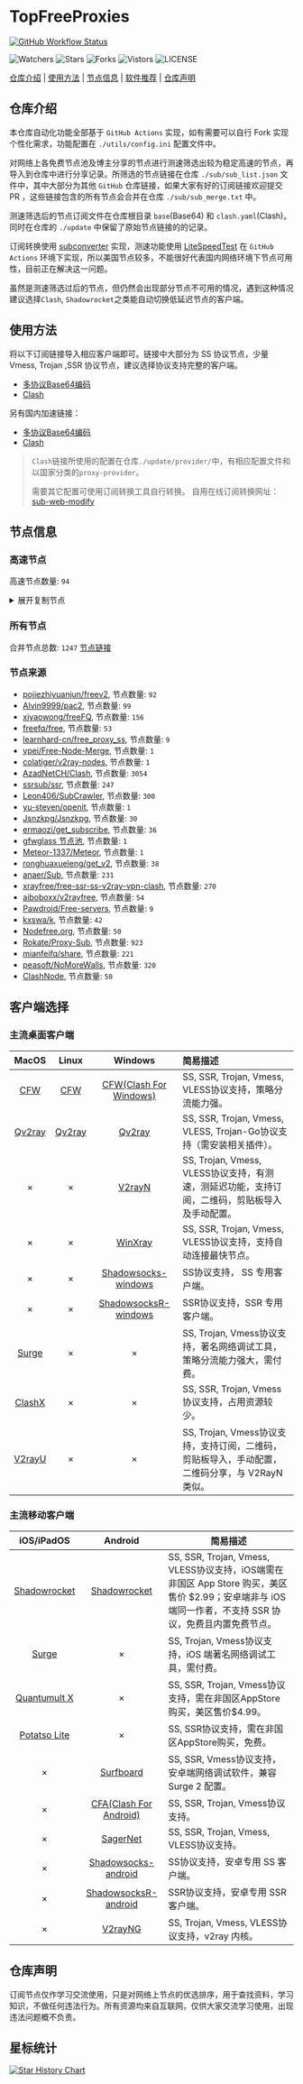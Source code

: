 # TopFreeProxies
[![GitHub Workflow Status](https://github.com/1904240502/node/actions/workflows/get-proxies.yml/badge.svg)](https://github.com/1904240502/node/actions/workflows/get-proxies.yml) 

![Watchers](https://img.shields.io/github/watchers/1904240502/node) ![Stars](https://img.shields.io/github/stars/1904240502/node) ![Forks](https://img.shields.io/github/forks/1904240502/node) ![Vistors](https://visitor-badge.laobi.icu/badge?page_id=1904240502.node) ![LICENSE](https://img.shields.io/badge/license-CC%20BY--SA%204.0-green.svg)

[仓库介绍](https://github.com/1904240502/node#仓库介绍) | [使用方法](https://github.com/1904240502/node#使用方法) | [节点信息](https://github.com/1904240502/node#节点信息) | [软件推荐](https://github.com/1904240502/node#客户端选择) | [仓库声明](https://github.com/1904240502/node#仓库声明)

## 仓库介绍
本仓库自动化功能全部基于 `GitHub Actions` 实现，如有需要可以自行 Fork 实现个性化需求，功能配置在 `./utils/config.ini` 配置文件中。

对网络上各免费节点池及博主分享的节点进行测速筛选出较为稳定高速的节点，再导入到仓库中进行分享记录。所筛选的节点链接在仓库 `./sub/sub_list.json` 文件中，其中大部分为其他 `GitHub` 仓库链接，如果大家有好的订阅链接欢迎提交 PR ，这些链接包含的所有节点会合并在仓库 `./sub/sub_merge.txt` 中。

测速筛选后的节点订阅文件在仓库根目录 `base`(Base64) 和 `clash.yaml`(Clash)。同时在仓库的 `./update` 中保留了原始节点链接的的记录。

订阅转换使用 [subconverter](https://github.com/tindy2013/subconverter) 实现，测速功能使用 [LiteSpeedTest](https://github.com/xxf098/LiteSpeedTest) 在 `GitHub Actions` 环境下实现，所以美国节点较多，不能很好代表国内网络环境下节点可用性，目前正在解决这一问题。

虽然是测速筛选过后的节点，但仍然会出现部分节点不可用的情况，遇到这种情况建议选择`Clash`, `Shadowrocket`之类能自动切换低延迟节点的客户端。

## 使用方法
将以下订阅链接导入相应客户端即可。链接中大部分为 SS 协议节点，少量 Vmess, Trojan ,SSR 协议节点，建议选择协议支持完整的客户端。

- [多协议Base64编码](https://raw.githubusercontent.com/1904240502/node/master/base)
- [Clash](https://raw.githubusercontent.com/1904240502/node/master/clash.yaml)



另有国内加速链接：

- [多协议Base64编码](https://fastly.jsdelivr.net/gh/1904240502/node@master/base)
- [Clash](https://fastly.jsdelivr.net/gh/1904240502/node@master/clash.yaml)

>`Clash`链接所使用的配置在仓库`./update/provider/`中，有相应配置文件和以国家分类的`proxy-provider`。
>
>需要其它配置可使用订阅转换工具自行转换。
>自用在线订阅转换网址：[sub-web-modify](https://sub.v1.mk/)

## 节点信息
### 高速节点
高速节点数量: `94`
<details>
  <summary>展开复制节点</summary>

    trojan://da777aae-defb-41d0-a183-2c27da2b4677@150.230.96.103:443?allowInsecure=1&sni=$150.230.96.103#%F0%9F%87%AF%F0%9F%87%B5%20JP%28AzadNet.t.me%29_2
    trojan://c09eb137-bf68-4658-84e0-102d94b74168@150.230.217.213:443?allowInsecure=1#%F0%9F%87%AF%F0%9F%87%B5%20JP%28AzadNet.t.me%29_1
    vmess://eyJ2IjoiMiIsInBzIjoi8J+HsPCfh7cg6Z+p5Zu9XzAyMjQwMTQiLCJhZGQiOiIxNDYuNTYuOTguMjExIiwicG9ydCI6IjQzMjEiLCJ0eXBlIjoibm9uZSIsImlkIjoiMTQxYTQ1ZjItMDAyZC00ZmI2LWY4NzUtNjAzOTc4Yjk5M2VjIiwiYWlkIjoiMCIsIm5ldCI6IndzIiwicGF0aCI6Ii8iLCJob3N0IjoiMTQ2LjU2Ljk4LjIxMSIsInRscyI6IiJ9
    trojan://0f098bb2-9fad-3cc3-8acf-2a3268c1eb27@43.154.172.79:10102?allowInsecure=1#%F0%9F%87%AD%F0%9F%87%B0%20HK%28AzadNet.t.me%29_20
    vmess://eyJ2IjoiMiIsInBzIjoi8J+HuPCfh6wg5paw5Yqg5Z2hXzAyMjQxNDciLCJhZGQiOiIxMy4yMTIuMTkzLjEyNiIsInBvcnQiOiI0NDMiLCJ0eXBlIjoibm9uZSIsImlkIjoiNWExMTc0ZjMtNmE3NC0zYTAzLWE0NzAtM2NkNDA4MzA1ZTBkIiwiYWlkIjoiMCIsIm5ldCI6IndzIiwicGF0aCI6Ii9xYXRqcGppIiwiaG9zdCI6IiIsInRscyI6IiJ9
    vmess://eyJ2IjoiMiIsInBzIjoi8J+HuPCfh6wgU0coQXphZE5ldC50Lm1lKV8xIiwiYWRkIjoiMTM5Ljk5LjkxLjk1IiwicG9ydCI6IjQ0MyIsInR5cGUiOiJub25lIiwiaWQiOiJjMDE1NjQ1MS00ZWZiLTQ1ZTItODRmYy04ZDMxNWM0NjUwZGIiLCJhaWQiOiIzMiIsIm5ldCI6InRjcCIsInBhdGgiOiIvcWF0anBqaSIsImhvc3QiOiIiLCJ0bHMiOiIifQ==
    vmess://eyJ2IjoiMiIsInBzIjoi8J+HrfCfh7AgSEsoQXphZE5ldC50Lm1lKV8xMiIsImFkZCI6IjguMjE4LjcuODEiLCJwb3J0IjoiMjUzNDYiLCJ0eXBlIjoibm9uZSIsImlkIjoiMmY4MmUzNmQtNjM1YS00MWViLWFjNjAtN2Q1MGZiOGZkNTBjIiwiYWlkIjoiMzIiLCJuZXQiOiJ0Y3AiLCJwYXRoIjoiL3FhdGpwamkiLCJob3N0IjoiIiwidGxzIjoiIn0=
    vmess://eyJ2IjoiMiIsInBzIjoi8J+HrfCfh7AgZ2l0aHViLmNvbS9mcmVlZnEgLSDpppnmuK/nlLXorq/nm4jnp5HmnInpmZDlhazlj7ggMjIiLCJhZGQiOiIxMTIuMTIwLjEyNy43NCIsInBvcnQiOiI4MCIsInR5cGUiOiJub25lIiwiaWQiOiJiMWU1ZmI5OC0xYzI0LTQ4ZDUtYjBmZi03ZjNlYTA2MGQ4ODUiLCJhaWQiOiIwIiwibmV0Ijoid3MiLCJwYXRoIjoiLyIsImhvc3QiOiIiLCJ0bHMiOiIifQ==
    vmess://eyJ2IjoiMiIsInBzIjoi8J+Hr/Cfh7UgZ2l0aHViLmNvbS9mcmVlZnEgLSDml6XmnKwgIDQ4IiwiYWRkIjoiMTQ2LjU2LjEzMC4yNDEiLCJwb3J0IjoiODAiLCJ0eXBlIjoibm9uZSIsImlkIjoiZjYzZGZmNzctYzg2NS00ZjRkLWJmYTAtYmVmMDU5N2Y2ZGE0IiwiYWlkIjoiMCIsIm5ldCI6IndzIiwicGF0aCI6Ii8iLCJob3N0IjoiIiwidGxzIjoidGxzIn0=
    vmess://eyJ2IjoiMiIsInBzIjoi8J+Hr/Cfh7UgZ2l0aHViLmNvbS9mcmVlZnEgLSDml6XmnKzkuJzkuqzpg73lk4Hlt53ljLpMaW5vZGXmlbDmja7kuK3lv4MgNTEiLCJhZGQiOiJ2MzMuZ2Fvd29zaXF1YW5qaWEudG9wIiwicG9ydCI6IjgwIiwidHlwZSI6Im5vbmUiLCJpZCI6IjZmOTZhMmU5LWRhZjMtNDFkNC1hMTU5LTJiZmUwZDg2ZGZhYyIsImFpZCI6IjAiLCJuZXQiOiJ3cyIsInBhdGgiOiIvIiwiaG9zdCI6InRtcy5kaW5ndGFsay5jb20iLCJ0bHMiOiIifQ==
    trojan://cf4295378e209e70d12c5bdd017144dfd1c772d3@119.8.122.159:8443?allowInsecure=1#%F0%9F%87%AD%F0%9F%87%B0%20HK%28AzadNet.t.me%29_1
    vmess://eyJ2IjoiMiIsInBzIjoi8J+HrfCfh7AgSEsoQXphZE5ldC50Lm1lKV8yIiwiYWRkIjoiMjAuMTg3LjEyMi4xMzIiLCJwb3J0IjoiNDQzIiwidHlwZSI6Im5vbmUiLCJpZCI6ImI3NDRmNWNjLWVhYjItZDJjZC1mNDc3LTc2NjQ2ZDE3OTg3ZiIsImFpZCI6IjMyIiwibmV0Ijoid3MiLCJwYXRoIjoiL3BldGFsdndzIiwiaG9zdCI6IiIsInRscyI6InRscyJ9
    trojan://shenmegui@37.123.196.250:28895?allowInsecure=1#%F0%9F%87%AD%F0%9F%87%B0%20HK%28AzadNet.t.me%29_4
    vmess://eyJ2IjoiMiIsInBzIjoi8J+HrfCfh7AgSEsoQXphZE5ldC50Lm1lKV81IiwiYWRkIjoiMTguMTYyLjIyOC4xOSIsInBvcnQiOiI0NDMiLCJ0eXBlIjoibm9uZSIsImlkIjoiMmQ1MDY4MDUtNjI2YS00NjY5LThjOGItMjNmMzgzZTM3MWNhIiwiYWlkIjoiMzIiLCJuZXQiOiJ3cyIsInBhdGgiOiIvemgtY24iLCJob3N0IjoiIiwidGxzIjoidGxzIn0=
    vmess://eyJ2IjoiMiIsInBzIjoi8J+HrfCfh7AgSEsoQXphZE5ldC50Lm1lKV82IiwiYWRkIjoiOC4yMTAuMjM5LjE0OCIsInBvcnQiOiI2MzQxMSIsInR5cGUiOiJub25lIiwiaWQiOiJlZjI5ZmI5NS0yZDQ4LTQ3OTktOTlkMy04ZWMzYjUyZThhZjMiLCJhaWQiOiIzMiIsIm5ldCI6InRjcCIsInBhdGgiOiIvemgtY24iLCJob3N0IjoiIiwidGxzIjoiIn0=
    vmess://eyJ2IjoiMiIsInBzIjoi8J+HrfCfh7AgSEsoQXphZE5ldC50Lm1lKV83IiwiYWRkIjoiOC4yMTguOTQuMjM5IiwicG9ydCI6IjYxNzI1IiwidHlwZSI6Im5vbmUiLCJpZCI6ImI3ZWVmMzQ5LTczMGYtNGI1Ni1iMGU2LThlNThlM2U5NjhjMyIsImFpZCI6IjMyIiwibmV0IjoidGNwIiwicGF0aCI6Ii96aC1jbiIsImhvc3QiOiIiLCJ0bHMiOiIifQ==
    vmess://eyJ2IjoiMiIsInBzIjoi8J+HrfCfh7AgSEsoQXphZE5ldC50Lm1lKV84IiwiYWRkIjoiOC4yMTguOTAuNzAiLCJwb3J0IjoiMzg5MTciLCJ0eXBlIjoibm9uZSIsImlkIjoiYjQ1ODBjZWYtOWE1Yi00ODY2LTgwYjYtOGFjZTVjNTY3NDk4IiwiYWlkIjoiMzIiLCJuZXQiOiJ0Y3AiLCJwYXRoIjoiL3poLWNuIiwiaG9zdCI6IiIsInRscyI6IiJ9
    vmess://eyJ2IjoiMiIsInBzIjoi8J+HrfCfh7AgSEsoQXphZE5ldC50Lm1lKV85IiwiYWRkIjoiOC4yMTAuMTE3LjE2NiIsInBvcnQiOiI0NTU1MSIsInR5cGUiOiJub25lIiwiaWQiOiIzY2RjOWJmZi01ZmU3LTRlNDktOWNkNy0zNDBiMGU0NDUyMzciLCJhaWQiOiIzMiIsIm5ldCI6InRjcCIsInBhdGgiOiIvemgtY24iLCJob3N0IjoiIiwidGxzIjoiIn0=
    vmess://eyJ2IjoiMiIsInBzIjoi8J+HrfCfh7AgSEsoQXphZE5ldC50Lm1lKV8xMCIsImFkZCI6IjguMjE4Ljg0LjI0OCIsInBvcnQiOiIzNTYxMCIsInR5cGUiOiJub25lIiwiaWQiOiI0MjE3YjY1Ny1hOWIwLTRhMTMtYTEzMi01MzIzMThjNWQ2ZjgiLCJhaWQiOiIzMiIsIm5ldCI6InRjcCIsInBhdGgiOiIvemgtY24iLCJob3N0IjoiIiwidGxzIjoiIn0=
    vmess://eyJ2IjoiMiIsInBzIjoi8J+HrfCfh7AgSEsoQXphZE5ldC50Lm1lKV8xMSIsImFkZCI6IjguMjEwLjEzMS4yIiwicG9ydCI6IjMxMzU3IiwidHlwZSI6Im5vbmUiLCJpZCI6IjYxOGMwOTE0LWUzMWUtNGI4Mi04Mjg5LTJlN2E0N2U0OGRmZCIsImFpZCI6IjMyIiwibmV0IjoidGNwIiwicGF0aCI6Ii96aC1jbiIsImhvc3QiOiIiLCJ0bHMiOiIifQ==
    vmess://eyJ2IjoiMiIsInBzIjoi8J+HuPCfh6wgZ2l0aHViLmNvbS9mcmVlZnEgLSDmlrDliqDlnaFPVkggMTYiLCJhZGQiOiI1MS43OS4xNzMuMjIyIiwicG9ydCI6IjgwIiwidHlwZSI6Im5vbmUiLCJpZCI6ImE3MmJkN2E3LTczMmQtNDZjMS04Mjc0LWJmMTZiY2EzMGU3OCIsImFpZCI6IjAiLCJuZXQiOiJ3cyIsInBhdGgiOiIvIiwiaG9zdCI6IiIsInRscyI6IiJ9
    vmess://eyJ2IjoiMiIsInBzIjoi8J+HrfCfh7AgSEsoQXphZE5ldC50Lm1lKV8xMyIsImFkZCI6IjguMjE4LjU4LjE5OSIsInBvcnQiOiI0NDIwMCIsInR5cGUiOiJub25lIiwiaWQiOiI4MTU3MDVhMy0wNTZlLTRkYmQtODZjMC0yNWQyMTIxNDQzNjUiLCJhaWQiOiIzMiIsIm5ldCI6InRjcCIsInBhdGgiOiIvIiwiaG9zdCI6IiIsInRscyI6IiJ9
    vmess://eyJ2IjoiMiIsInBzIjoi8J+HrfCfh7AgSEsoQXphZE5ldC50Lm1lKV8xNCIsImFkZCI6IjQ3LjI0My4xODMuMTI0IiwicG9ydCI6IjQyMDkzIiwidHlwZSI6Im5vbmUiLCJpZCI6IjZiZDZkNTQwLWFiNGEtNGVjZi05OGQ2LTFiZDc4MWE0NTBjNyIsImFpZCI6IjMyIiwibmV0IjoidGNwIiwicGF0aCI6Ii8iLCJob3N0IjoiIiwidGxzIjoiIn0=
    trojan://0f098bb2-9fad-3cc3-8acf-2a3268c1eb27@43.154.55.153:10102?allowInsecure=1&sni=azhk095.xiaohouzi.club#%F0%9F%87%AD%F0%9F%87%B0%20HK%28AzadNet.t.me%29_15
    vmess://eyJ2IjoiMiIsInBzIjoi8J+HrfCfh7AgSEsoQXphZE5ldC50Lm1lKV8xNiIsImFkZCI6IjguMjE4Ljc5LjE5NSIsInBvcnQiOiIzNjU5NSIsInR5cGUiOiJub25lIiwiaWQiOiJlODc4MWJhMS03YzE2LTQ2YTMtYTI0YS1lYmI1MmU4M2YwMDYiLCJhaWQiOiIzMiIsIm5ldCI6InRjcCIsInBhdGgiOiIvIiwiaG9zdCI6ImF6aGswOTUueGlhb2hvdXppLmNsdWIiLCJ0bHMiOiIifQ==
    vmess://eyJ2IjoiMiIsInBzIjoi8J+HrfCfh7AgSEsoQXphZE5ldC50Lm1lKV8xNyIsImFkZCI6IjguMjE4Ljc5LjQzIiwicG9ydCI6IjQwMTA2IiwidHlwZSI6Im5vbmUiLCJpZCI6IjNjNWU5ZDIxLTIyNmUtNGQ1YS1iMzkyLWQ1NjMxZTFkYzIxNSIsImFpZCI6IjMyIiwibmV0IjoidGNwIiwicGF0aCI6Ii8iLCJob3N0IjoiYXpoazA5NS54aWFvaG91emkuY2x1YiIsInRscyI6IiJ9
    vmess://eyJ2IjoiMiIsInBzIjoi8J+HrfCfh7AgSEsoQXphZE5ldC50Lm1lKV8xOCIsImFkZCI6IjQ3LjI0My4xODUuMTI4IiwicG9ydCI6IjQ3MzY1IiwidHlwZSI6Im5vbmUiLCJpZCI6ImZiNjk1MTcxLTZiMjQtNDI1NS05ODkzLTg5MjFmNTNhMDU0OCIsImFpZCI6IjMyIiwibmV0IjoidGNwIiwicGF0aCI6Ii8iLCJob3N0IjoiYXpoazA5NS54aWFvaG91emkuY2x1YiIsInRscyI6IiJ9
    vmess://eyJ2IjoiMiIsInBzIjoi8J+HrfCfh7AgSEsoQXphZE5ldC50Lm1lKV8xOSIsImFkZCI6IjQ3LjI0My4yMzAuMjIyIiwicG9ydCI6IjM1NjY4IiwidHlwZSI6Im5vbmUiLCJpZCI6ImFiNGRmM2VmLWU3N2YtNGYyYS1iZmI4LTYzNjA0NDEyZjczYiIsImFpZCI6IjMyIiwibmV0IjoidGNwIiwicGF0aCI6Ii8iLCJob3N0IjoiYXpoazA5NS54aWFvaG91emkuY2x1YiIsInRscyI6IiJ9
    vmess://eyJ2IjoiMiIsInBzIjoi8J+HrfCfh7AgZ2l0aHViLmNvbS9mcmVlZnEgLSDpppnmuK9BbWF6b27mlbDmja7kuK3lv4MgMTAiLCJhZGQiOiJoazgwLnNhbmZlbjAwMS5waWNzIiwicG9ydCI6IjgwIiwidHlwZSI6Im5vbmUiLCJpZCI6IjVjZDk0MGVmLTVmNjItNGFmZS05NDY0LWVjODllOGMwNzBiMiIsImFpZCI6IjAiLCJuZXQiOiJ3cyIsInBhdGgiOiIvemgtY24vIiwiaG9zdCI6Ind3dy5iYWlkdS5jb20iLCJ0bHMiOiIifQ==
    trojan://a5b4a32d-831b-449c-ac27-6a3bcafe4f26@16.163.97.142:443?allowInsecure=1&sni=tls.microsoftjs.top#%F0%9F%87%AD%F0%9F%87%B0%20HK%28AzadNet.t.me%29_21
    trojan://a5b4a32d-831b-449c-ac27-6a3bcafe4f26@16.163.30.152:443?allowInsecure=1&sni=tls.microsoftjs.top#%F0%9F%87%AD%F0%9F%87%B0%20HK%28AzadNet.t.me%29_22
    trojan://5dc438d2-efb7-41dc-9042-aaed31495e2f@103.164.81.58:5201?allowInsecure=1&sni=hk3.biubiufast.quest#%F0%9F%87%AD%F0%9F%87%B0%20HK%28AzadNet.t.me%29_23
    trojan://RRy34GGwsPt47SuC@154.3.32.164:443?allowInsecure=1&sni=$sky998dmit3.xyz#%F0%9F%87%AD%F0%9F%87%B0%20HK%28AzadNet.t.me%29_24
    trojan://shenmegui@37.123.196.225:28897?allowInsecure=1&sni=hk.swiftfalcon.app#%F0%9F%87%AD%F0%9F%87%B0%20HK%28AzadNet.t.me%29_25
    vmess://eyJ2IjoiMiIsInBzIjoi8J+HrfCfh7AgSEsoQXphZE5ldC50Lm1lKV8yNiIsImFkZCI6IjguMjE4Ljk1LjE2MyIsInBvcnQiOiIyNjIyNyIsInR5cGUiOiJub25lIiwiaWQiOiJkNmQ5NTRiZC1kY2EzLTRlNTMtOTU3NC1kMmU4MWM0ZDE0YmUiLCJhaWQiOiIzMiIsIm5ldCI6InRjcCIsInBhdGgiOiIvIiwiaG9zdCI6ImhrLnN3aWZ0ZmFsY29uLmFwcCIsInRscyI6IiJ9
    vmess://eyJ2IjoiMiIsInBzIjoi8J+HrfCfh7AgSEsoQXphZE5ldC50Lm1lKV8yNyIsImFkZCI6IjguMjE4Ljk0LjI1IiwicG9ydCI6IjQ4Mjg4IiwidHlwZSI6Im5vbmUiLCJpZCI6IjFjM2VhMmJkLTQwNTYtNGRhZS1iMGY4LWUxNzM3MjE3YzZlNCIsImFpZCI6IjMyIiwibmV0IjoidGNwIiwicGF0aCI6Ii8iLCJob3N0IjoiaGsuc3dpZnRmYWxjb24uYXBwIiwidGxzIjoiIn0=
    vmess://eyJ2IjoiMiIsInBzIjoi8J+HrfCfh7AgSEsoQXphZE5ldC50Lm1lKV8yOCIsImFkZCI6IjguMjE4Ljk1LjIwMyIsInBvcnQiOiI2MTAxOCIsInR5cGUiOiJub25lIiwiaWQiOiJhZGU5ZTE5My1mNzEwLTQ4NTEtYjI4Ny1jYmE4OTU1MDczNDUiLCJhaWQiOiIzMiIsIm5ldCI6InRjcCIsInBhdGgiOiIvIiwiaG9zdCI6ImhrLnN3aWZ0ZmFsY29uLmFwcCIsInRscyI6IiJ9
    vmess://eyJ2IjoiMiIsInBzIjoi8J+HrfCfh7AgSEsoQXphZE5ldC50Lm1lKV8yOSIsImFkZCI6IjQ3LjI0My4xODcuMTcxIiwicG9ydCI6IjYwODA4IiwidHlwZSI6Im5vbmUiLCJpZCI6Ijk5YzNjMWMzLWMyN2MtNDlhMC05YzJjLTdjNzdjM2Q5MmJmNiIsImFpZCI6IjMyIiwibmV0IjoidGNwIiwicGF0aCI6Ii8iLCJob3N0IjoiaGsuc3dpZnRmYWxjb24uYXBwIiwidGxzIjoiIn0=
    vmess://eyJ2IjoiMiIsInBzIjoi8J+HrfCfh7AgSEsoQXphZE5ldC50Lm1lKV8zMyIsImFkZCI6ImhrMy5zYW5mZW4wMDEucGljcyIsInBvcnQiOiI0NDMiLCJ0eXBlIjoibm9uZSIsImlkIjoiMmQ1MDY4MDUtNjI2YS00NjY5LThjOGItMjNmMzgzZTM3MWNhIiwiYWlkIjoiMzIiLCJuZXQiOiJ3cyIsInBhdGgiOiIvemgtY24iLCJob3N0IjoiaGszLnNhbmZlbjAwMS5waWNzIiwidGxzIjoidGxzIn0=
    ss://Y2hhY2hhMjAtaWV0Zi1wb2x5MTMwNTpHIXlCd1BXSDNWYW8@148.66.56.99:812#%F0%9F%87%AD%F0%9F%87%B0%20HK%28AzadNet.t.me%29_34
    vmess://eyJ2IjoiMiIsInBzIjoi8J+HrfCfh7AgSEsoQXphZE5ldC50Lm1lKV80NSIsImFkZCI6IjQ3LjI0Mi4xLjE2MCIsInBvcnQiOiIzNjI5OCIsInR5cGUiOiJub25lIiwiaWQiOiI2Y2VhNzE3Ni0xNDhkLTRmNTEtOWJmNC0zMTMxOTljODM5YmEiLCJhaWQiOiIzMiIsIm5ldCI6InRjcCIsInBhdGgiOiIvemgtY24iLCJob3N0IjoiaGszLnNhbmZlbjAwMS5waWNzIiwidGxzIjoiIn0=
    vmess://eyJ2IjoiMiIsInBzIjoi8J+HrfCfh7AgSEsoQXphZE5ldC50Lm1lKV80NiIsImFkZCI6IjguMjEwLjE2Ni4xMTQiLCJwb3J0IjoiNDgyMzYiLCJ0eXBlIjoibm9uZSIsImlkIjoiOWEzYWI5MTYtMDY2Mi00NWFlLTg4NDQtOGVmYTI5MzY1Zjg0IiwiYWlkIjoiMzIiLCJuZXQiOiJ0Y3AiLCJwYXRoIjoiL3poLWNuIiwiaG9zdCI6ImhrMy5zYW5mZW4wMDEucGljcyIsInRscyI6IiJ9
    trojan://265f092f-418b-30c9-a479-4800fd44dd19mielink@103.135.103.132:443?allowInsecure=1&sni=$paydiu.com#%F0%9F%87%AD%F0%9F%87%B0%20HK%28AzadNet.t.me%29_47
    vmess://eyJ2IjoiMiIsInBzIjoi8J+HrfCfh7AgSEsoQXphZE5ldC50Lm1lKV80OCIsImFkZCI6IjExMi4xMjAuNDEuMTQ3IiwicG9ydCI6IjgwIiwidHlwZSI6Im5vbmUiLCJpZCI6ImY5MmNiYzQzLTdmMDAtNGVlMC1iZmFiLTFlYTRmMzljMmRlOSIsImFpZCI6IjMyIiwibmV0Ijoid3MiLCJwYXRoIjoiL3lmamMvanAxIiwiaG9zdCI6IiIsInRscyI6IiJ9
    vmess://eyJ2IjoiMiIsInBzIjoi8J+HrfCfh7AgSEsoQXphZE5ldC50Lm1lKV80OSIsImFkZCI6IjguMjEwLjIzNi40NSIsInBvcnQiOiI2MTIyOCIsInR5cGUiOiJub25lIiwiaWQiOiI3ZTBlZTVjNy00NmZmLTQyZjgtYWI3Yy0wNmQ4MjI3ZGE0NTQiLCJhaWQiOiIzMiIsIm5ldCI6InRjcCIsInBhdGgiOiIveWZqYy9qcDEiLCJob3N0IjoiIiwidGxzIjoiIn0=
    vmess://eyJ2IjoiMiIsInBzIjoi8J+HuvCfh7ggaHR0cHMvL2dpdGh1Yi5jb20vQWx2aW45OTk5L25ldy1wYWMvd2lraSBjbGFzaCBpcDEg5rSb5p2J55+2MS0xMENETiIsImFkZCI6IjE0MS4xMDEuMTE1LjMwIiwicG9ydCI6IjQ0MyIsInR5cGUiOiJub25lIiwiaWQiOiI0MGQ0OTZhNi1jZWViLTQwOTYtYmFlYi00Y2M1MmIyMDU2MjEiLCJhaWQiOiIwIiwibmV0Ijoid3MiLCJwYXRoIjoiL0VDVENKMERGIiwiaG9zdCI6ImxnMS50cnVtcDIwMjMudXMiLCJ0bHMiOiJ0bHMifQ==
    vmess://eyJ2IjoiMiIsInBzIjoi8J+HuvCfh7gg576O5Zu944CQ5LuY6LS55o6o6I2Q77yaaHR0cHMvL3YxLm1rL3ZpcOOAkTcxIiwiYWRkIjoiMTQxLjEwMS4xMTUuMTU1IiwicG9ydCI6IjQ0MyIsInR5cGUiOiJub25lIiwiaWQiOiI1ZjY0ZmE2NS03YjE0LTQ5YzUtOTU0ZC1hYTE1YzZiZmNhY2QiLCJhaWQiOiIwIiwibmV0Ijoid3MiLCJwYXRoIjoiL2Rvbmd0YWl3YW5nLmNvbSIsImhvc3QiOiJjbGFzaDYuc3NyLWZyZWUueHl6IiwidGxzIjoidGxzIn0=
    vmess://eyJ2IjoiMiIsInBzIjoi8J+HuvCfh7ggaHR0cHMvL2dpdGh1Yi5jb20vQWx2aW45OTk5L25ldy1wYWMvd2lraSBjbGFzaCBpcDMg5rSb5p2J55+2MiIsImFkZCI6IjIwMy4zMC4xOTEuMTAiLCJwb3J0IjoiNDQzIiwidHlwZSI6Im5vbmUiLCJpZCI6ImM1YTJkN2I4LWJmODQtNGY5Ny04NTc3LWI5Yjg3ZjJiYWFmNyIsImFpZCI6IjAiLCJuZXQiOiJ3cyIsInBhdGgiOiIvQVVJS044QVUiLCJob3N0Ijoib3BsZzEuY2ZjZG4yLnh5eiIsInRscyI6InRscyJ9
    vmess://eyJ2IjoiMiIsInBzIjoi8J+HuvCfh7gg576O5Zu944CQ5LuY6LS55o6o6I2Q77yaaHR0cHMvL3YxLm1rL3ZpcOOAkTkzIiwiYWRkIjoiMTYyLjE1OS4xMzcuMjEiLCJwb3J0IjoiNDQzIiwidHlwZSI6Im5vbmUiLCJpZCI6ImM1YTJkN2I4LWJmODQtNGY5Ny04NTc3LWI5Yjg3ZjJiYWFmNyIsImFpZCI6IjAiLCJuZXQiOiJ3cyIsInBhdGgiOiIvQVVJS044QVUiLCJob3N0Ijoib3BsZzEuY2ZjZG4yLnh5eiIsInRscyI6InRscyJ9
    vmess://eyJ2IjoiMiIsInBzIjoi8J+HuvCfh7ggaHR0cHMvL2dpdGh1Yi5jb20vQWx2aW45OTk5L25ldy1wYWMvd2lraSBjbGFzaCBpcDMg5rSb5p2J55+2MTYiLCJhZGQiOiIxNDEuMTAxLjExNC4xMTAiLCJwb3J0IjoiNDQzIiwidHlwZSI6Im5vbmUiLCJpZCI6ImM1YTJkN2I4LWJmODQtNGY5Ny04NTc3LWI5Yjg3ZjJiYWFmNyIsImFpZCI6IjAiLCJuZXQiOiJ3cyIsInBhdGgiOiIvQVVJS044QVUiLCJob3N0Ijoib3BsZzEuY2ZjZG4yLnh5eiIsInRscyI6InRscyJ9
    vmess://eyJ2IjoiMiIsInBzIjoi8J+HuvCfh7gg576O5Zu9IDAxNiIsImFkZCI6IjE3Mi42NC4xNTQuMTU1IiwicG9ydCI6IjQ0MyIsInR5cGUiOiJub25lIiwiaWQiOiI1ZjY0ZmE2NS03YjE0LTQ5YzUtOTU0ZC1hYTE1YzZiZmNhY2QiLCJhaWQiOiIwIiwibmV0Ijoid3MiLCJwYXRoIjoiL2Rvbmd0YWl3YW5nLmNvbSIsImhvc3QiOiJjbGFzaDYuc3NyLWZyZWUueHl6IiwidGxzIjoidGxzIn0=
    vmess://eyJ2IjoiMiIsInBzIjoi8J+HuvCfh7ggaHR0cHMvL2dpdGh1Yi5jb20vQWx2aW45OTk5L25ldy1wYWMvd2lraSBjbGFzaCBpcDMg5rSb5p2J55+2MTkiLCJhZGQiOiIyMDMuMzAuMTkxLjkiLCJwb3J0IjoiNDQzIiwidHlwZSI6Im5vbmUiLCJpZCI6ImM1YTJkN2I4LWJmODQtNGY5Ny04NTc3LWI5Yjg3ZjJiYWFmNyIsImFpZCI6IjAiLCJuZXQiOiJ3cyIsInBhdGgiOiIvQVVJS044QVUiLCJob3N0Ijoib3BsZzEuY2ZjZG4yLnh5eiIsInRscyI6InRscyJ9
    vmess://eyJ2IjoiMiIsInBzIjoi8J+HuvCfh7gg576O5Zu9XzAyMjQxMDQ3IiwiYWRkIjoiMTcyLjY3LjE3OC4yMDMiLCJwb3J0IjoiODAiLCJ0eXBlIjoibm9uZSIsImlkIjoiNzM1ZmY0MzAtOWQxYS00ZjU3LWZiNjYtZTQzYTI2YTc2ZjcwIiwiYWlkIjoiMCIsIm5ldCI6IndzIiwicGF0aCI6Ii9jY3BwIiwiaG9zdCI6ImNjcHAuOTFwYW4ub25lIiwidGxzIjoiIn0=
    vmess://eyJ2IjoiMiIsInBzIjoi8J+HuvCfh7ggaHR0cHMvL2dpdGh1Yi5jb20vQWx2aW45OTk5L25ldy1wYWMvd2lraSBjbGFzaCBpcDMg5rSb5p2J55+2MjAiLCJhZGQiOiIyMDMuMzAuMTkxLjgiLCJwb3J0IjoiNDQzIiwidHlwZSI6Im5vbmUiLCJpZCI6ImM1YTJkN2I4LWJmODQtNGY5Ny04NTc3LWI5Yjg3ZjJiYWFmNyIsImFpZCI6IjAiLCJuZXQiOiJ3cyIsInBhdGgiOiIvQVVJS044QVUiLCJob3N0Ijoib3BsZzEuY2ZjZG4yLnh5eiIsInRscyI6InRscyJ9
    vmess://eyJ2IjoiMiIsInBzIjoi8J+HuvCfh7ggaHR0cHMvL2dpdGh1Yi5jb20vQWx2aW45OTk5L25ldy1wYWMvd2lraSBjbGFzaCBpcDMg5rSb5p2J55+2MyIsImFkZCI6IjIwMy4zMC4xOTEuNyIsInBvcnQiOiI0NDMiLCJ0eXBlIjoibm9uZSIsImlkIjoiYzVhMmQ3YjgtYmY4NC00Zjk3LTg1NzctYjliODdmMmJhYWY3IiwiYWlkIjoiMCIsIm5ldCI6IndzIiwicGF0aCI6Ii9BVUlLTjhBVSIsImhvc3QiOiJvcGxnMS5jZmNkbjIueHl6IiwidGxzIjoidGxzIn0=
    vmess://eyJ2IjoiMiIsInBzIjoi8J+HuvCfh7ggaHR0cHMvL2dpdGh1Yi5jb20vQWx2aW45OTk5L25ldy1wYWMvd2lraSBjbGFzaCBpcDEg5rSb5p2J55+2NC0xNSIsImFkZCI6IjIzLjIyNy4zOC4zOCIsInBvcnQiOiI0NDMiLCJ0eXBlIjoibm9uZSIsImlkIjoiYzVhMmQ3YjgtYmY4NC00Zjk3LTg1NzctYjliODdmMmJhYWY3IiwiYWlkIjoiMCIsIm5ldCI6IndzIiwicGF0aCI6Ii9BVUlLTjhBVSIsImhvc3QiOiJvcGxnMS5jZmNkbjIueHl6IiwidGxzIjoidGxzIn0=
    vmess://eyJ2IjoiMiIsInBzIjoi8J+HuvCfh7gg576O5Zu944CQ5LuY6LS55o6o6I2Q77yaaHR0cHMvL3YxLm1rL3ZpcOOAkTE1NyIsImFkZCI6IjE3Mi42Ny4xNjkuMTMxIiwicG9ydCI6IjQ0MyIsInR5cGUiOiJub25lIiwiaWQiOiJjNWEyZDdiOC1iZjg0LTRmOTctODU3Ny1iOWI4N2YyYmFhZjciLCJhaWQiOiIwIiwibmV0Ijoid3MiLCJwYXRoIjoiL0FVSUtOOEFVIiwiaG9zdCI6Im9wbGcxLmNmY2RuMi54eXoiLCJ0bHMiOiJ0bHMifQ==
    vmess://eyJ2IjoiMiIsInBzIjoi8J+HuvCfh7gg576O5Zu944CQ5LuY6LS55o6o6I2Q77yaaHR0cHMvL3YxLm1rL3ZpcOOAkTE5MCIsImFkZCI6IjE3Mi42Ny4xMzUuNTUiLCJwb3J0IjoiNDQzIiwidHlwZSI6Im5vbmUiLCJpZCI6ImM1YTJkN2I4LWJmODQtNGY5Ny04NTc3LWI5Yjg3ZjJiYWFmNyIsImFpZCI6IjAiLCJuZXQiOiJ3cyIsInBhdGgiOiIvQVVJS044QVUiLCJob3N0Ijoib3BsZzEuY2ZjZG4yLnh5eiIsInRscyI6InRscyJ9
    vmess://eyJ2IjoiMiIsInBzIjoi8J+HuvCfh7gg576O5Zu944CQ5LuY6LS55o6o6I2Q77yaaHR0cHMvL3YxLm1rL3ZpcOOAkTg3IiwiYWRkIjoiMTcyLjY3LjE0NS4xNjYiLCJwb3J0IjoiNDQzIiwidHlwZSI6Im5vbmUiLCJpZCI6ImM1YTJkN2I4LWJmODQtNGY5Ny04NTc3LWI5Yjg3ZjJiYWFmNyIsImFpZCI6IjAiLCJuZXQiOiJ3cyIsInBhdGgiOiIvQVVJS044QVUiLCJob3N0Ijoib3BsZzEuY2ZjZG4yLnh5eiIsInRscyI6InRscyJ9
    vmess://eyJ2IjoiMiIsInBzIjoi8J+HuvCfh7ggaHR0cHMvL2dpdGh1Yi5jb20vQWx2aW45OTk5L25ldy1wYWMvd2lraSBjbGFzaCBpcDEg5rSb5p2J55+2NC0xNiIsImFkZCI6IjIwMy4zMC4xOTEuMTkxIiwicG9ydCI6IjQ0MyIsInR5cGUiOiJub25lIiwiaWQiOiJjNWEyZDdiOC1iZjg0LTRmOTctODU3Ny1iOWI4N2YyYmFhZjciLCJhaWQiOiIwIiwibmV0Ijoid3MiLCJwYXRoIjoiL0FVSUtOOEFVIiwiaG9zdCI6Im9wbGcxLmNmY2RuMi54eXoiLCJ0bHMiOiJ0bHMifQ==
    vmess://eyJ2IjoiMiIsInBzIjoi8J+HuvCfh7ggaHR0cHMvL2dpdGh1Yi5jb20vQWx2aW45OTk5L25ldy1wYWMvd2lraSBjbGFzaCBpcDEg5rSb5p2J55+2NC0xNCIsImFkZCI6IjIwMy4yNC4xMDguOCIsInBvcnQiOiI0NDMiLCJ0eXBlIjoibm9uZSIsImlkIjoiYzVhMmQ3YjgtYmY4NC00Zjk3LTg1NzctYjliODdmMmJhYWY3IiwiYWlkIjoiMCIsIm5ldCI6IndzIiwicGF0aCI6Ii9BVUlLTjhBVSIsImhvc3QiOiJvcGxnMS5jZmNkbjIueHl6IiwidGxzIjoidGxzIn0=
    vmess://eyJ2IjoiMiIsInBzIjoi8J+HuvCfh7ggaHR0cHMvL2dpdGh1Yi5jb20vQWx2aW45OTk5L25ldy1wYWMvd2lraSBjbGFzaCBpcDEg5rSb5p2J55+2NC0xMSIsImFkZCI6IjIzLjIyNy4zOC4yNiIsInBvcnQiOiI0NDMiLCJ0eXBlIjoibm9uZSIsImlkIjoiYzVhMmQ3YjgtYmY4NC00Zjk3LTg1NzctYjliODdmMmJhYWY3IiwiYWlkIjoiMCIsIm5ldCI6IndzIiwicGF0aCI6Ii9BVUlLTjhBVSIsImhvc3QiOiJvcGxnMS5jZmNkbjIueHl6IiwidGxzIjoidGxzIn0=
    vmess://eyJ2IjoiMiIsInBzIjoi8J+HuvCfh7ggaHR0cHMvL2dpdGh1Yi5jb20vQWx2aW45OTk5L25ldy1wYWMvd2lraSBjbGFzaCBpcDMg5rSb5p2J55+2MTciLCJhZGQiOiIxOTguNDEuMjAzLjE1IiwicG9ydCI6IjQ0MyIsInR5cGUiOiJub25lIiwiaWQiOiJjNWEyZDdiOC1iZjg0LTRmOTctODU3Ny1iOWI4N2YyYmFhZjciLCJhaWQiOiIwIiwibmV0Ijoid3MiLCJwYXRoIjoiL0FVSUtOOEFVIiwiaG9zdCI6Im9wbGcxLmNmY2RuMi54eXoiLCJ0bHMiOiJ0bHMifQ==
    vmess://eyJ2IjoiMiIsInBzIjoi8J+HuvCfh7ggaHR0cHMvL2dpdGh1Yi5jb20vQWx2aW45OTk5L25ldy1wYWMvd2lraSBjbGFzaCBpcDEg5rSb5p2J55+2NC0xNyIsImFkZCI6IjE5OC40MS4yMTIuMTIiLCJwb3J0IjoiNDQzIiwidHlwZSI6Im5vbmUiLCJpZCI6ImM1YTJkN2I4LWJmODQtNGY5Ny04NTc3LWI5Yjg3ZjJiYWFmNyIsImFpZCI6IjAiLCJuZXQiOiJ3cyIsInBhdGgiOiIvQVVJS044QVUiLCJob3N0Ijoib3BsZzEuY2ZjZG4yLnh5eiIsInRscyI6InRscyJ9
    vmess://eyJ2IjoiMiIsInBzIjoi8J+HuvCfh7gg576O5Zu9XzAyMjQxMDQ2IiwiYWRkIjoiMTcyLjY3LjIwNC4yMyIsInBvcnQiOiI4MCIsInR5cGUiOiJub25lIiwiaWQiOiI3MzVmZjQzMC05ZDFhLTRmNTctZmI2Ni1lNDNhMjZhNzZmNzAiLCJhaWQiOiIwIiwibmV0Ijoid3MiLCJwYXRoIjoiL2NjcHAiLCJob3N0IjoiY2NwcC45MXBhbi5vbmUiLCJ0bHMiOiIifQ==
    vmess://eyJ2IjoiMiIsInBzIjoi8J+HuvCfh7gg576O5Zu944CQ5LuY6LS55o6o6I2Q77yaaHR0cHMvL3YxLm1rL3ZpcOOAkTE0MyIsImFkZCI6Im92aC0zLjU1NTUzMC54eXoiLCJwb3J0IjoiNDQzIiwidHlwZSI6Im5vbmUiLCJpZCI6ImM1YTJkN2I4LWJmODQtNGY5Ny04NTc3LWI5Yjg3ZjJiYWFmNyIsImFpZCI6IjAiLCJuZXQiOiJ3cyIsInBhdGgiOiIvQVVJS044QVUiLCJob3N0Ijoib3BsZzEuY2ZjZG4yLnh5eiIsInRscyI6InRscyJ9
    vmess://eyJ2IjoiMiIsInBzIjoi8J+HuvCfh7ggaHR0cHMvL2dpdGh1Yi5jb20vQWx2aW45OTk5L25ldy1wYWMvd2lraSBjbGFzaCBpcDEg5rSb5p2J55+2NC02IiwiYWRkIjoiMjMuMjI3LjM4LjIzIiwicG9ydCI6IjQ0MyIsInR5cGUiOiJub25lIiwiaWQiOiJjNWEyZDdiOC1iZjg0LTRmOTctODU3Ny1iOWI4N2YyYmFhZjciLCJhaWQiOiIwIiwibmV0Ijoid3MiLCJwYXRoIjoiL0FVSUtOOEFVIiwiaG9zdCI6Im9wbGcxLmNmY2RuMi54eXoiLCJ0bHMiOiJ0bHMifQ==
    vmess://eyJ2IjoiMiIsInBzIjoi8J+HuvCfh7ggaHR0cHMvL2dpdGh1Yi5jb20vQWx2aW45OTk5L25ldy1wYWMvd2lraSBjbGFzaCBpcDEg5rSb5p2J55+2NC04IiwiYWRkIjoiMjMuMjI3LjM4LjIxIiwicG9ydCI6IjQ0MyIsInR5cGUiOiJub25lIiwiaWQiOiJjNWEyZDdiOC1iZjg0LTRmOTctODU3Ny1iOWI4N2YyYmFhZjciLCJhaWQiOiIwIiwibmV0Ijoid3MiLCJwYXRoIjoiL0FVSUtOOEFVIiwiaG9zdCI6Im9wbGcxLmNmY2RuMi54eXoiLCJ0bHMiOiJ0bHMifQ==
    vmess://eyJ2IjoiMiIsInBzIjoi8J+HuvCfh7ggaHR0cHMvL2dpdGh1Yi5jb20vQWx2aW45OTk5L25ldy1wYWMvd2lraSBjbGFzaCBpcDEg5rSb5p2J55+2NC05IiwiYWRkIjoiMjMuMjI3LjM4LjIwIiwicG9ydCI6IjQ0MyIsInR5cGUiOiJub25lIiwiaWQiOiJjNWEyZDdiOC1iZjg0LTRmOTctODU3Ny1iOWI4N2YyYmFhZjciLCJhaWQiOiIwIiwibmV0Ijoid3MiLCJwYXRoIjoiL0FVSUtOOEFVIiwiaG9zdCI6Im9wbGcxLmNmY2RuMi54eXoiLCJ0bHMiOiJ0bHMifQ==
    vmess://eyJ2IjoiMiIsInBzIjoi8J+HuvCfh7ggaHR0cHMvL2dpdGh1Yi5jb20vQWx2aW45OTk5L25ldy1wYWMvd2lraSBjbGFzaCBpcDMg5rSb5p2J55+2OSIsImFkZCI6IjIwMy4zMC4xOTEuMiIsInBvcnQiOiI0NDMiLCJ0eXBlIjoibm9uZSIsImlkIjoiYzVhMmQ3YjgtYmY4NC00Zjk3LTg1NzctYjliODdmMmJhYWY3IiwiYWlkIjoiMCIsIm5ldCI6IndzIiwicGF0aCI6Ii9BVUlLTjhBVSIsImhvc3QiOiJvcGxnMS5jZmNkbjIueHl6IiwidGxzIjoidGxzIn0=
    vmess://eyJ2IjoiMiIsInBzIjoi8J+HuvCfh7ggaHR0cHMvL2dpdGh1Yi5jb20vQWx2aW45OTk5L25ldy1wYWMvd2lraSBjbGFzaCBpcDEg5rSb5p2J55+2MS0xMENETiAyIiwiYWRkIjoiMTQxLjEwMS4xMTUuMzAiLCJwb3J0IjoiNDQzIiwidHlwZSI6Im5vbmUiLCJpZCI6IjQwZDQ5NmE2LWNlZWItNDA5Ni1iYWViLTRjYzUyYjIwNTYyMSIsImFpZCI6IjAiLCJuZXQiOiJ3cyIsInBhdGgiOiIvRUNUQ0owREYiLCJob3N0IjoibGcxLnRydW1wMjAyMy51cyIsInRscyI6InRscyJ9
    vmess://eyJ2IjoiMiIsInBzIjoi8J+Hq/Cfh7cgaHR0cHMvL2dpdGh1Yi5jb20vQWx2aW45OTk5L25ldy1wYWMvd2lraSBjbGFzaCBpcDUg5rOV5Zu9Q0ROMS0zIiwiYWRkIjoiMTk4LjQxLjIxMi4xMjIiLCJwb3J0IjoiNDQzIiwidHlwZSI6Im5vbmUiLCJpZCI6IjJiMjE0MTIyLTE5MDYtNDI4YS1iYmI3LWEwMzljYmI3Y2Q1YyIsImFpZCI6IjAiLCJuZXQiOiJ3cyIsInBhdGgiOiIvOUpaRkRUS0UiLCJob3N0IjoiZnIxLnRydW1wMjAyMy5vcmciLCJ0bHMiOiJ0bHMifQ==
    vmess://eyJ2IjoiMiIsInBzIjoi8J+HuvCfh7ggaHR0cHMvL2dpdGh1Yi5jb20vQWx2aW45OTk5L25ldy1wYWMvd2lraSBjbGFzaCBpcDMg5rSb5p2J55+2MTkgMiIsImFkZCI6IjIwMy4zMC4xOTEuOSIsInBvcnQiOiI0NDMiLCJ0eXBlIjoibm9uZSIsImlkIjoiYzVhMmQ3YjgtYmY4NC00Zjk3LTg1NzctYjliODdmMmJhYWY3IiwiYWlkIjoiMCIsIm5ldCI6IndzIiwicGF0aCI6Ii9BVUlLTjhBVSIsImhvc3QiOiJvcGxnMS5jZmNkbjIueHl6IiwidGxzIjoidGxzIn0=
    trojan://shefelnak@185.16.206.211:443?allowInsecure=1&sni=$content-provider21.cdn-delivery.akamaicd.com#%F0%9F%87%AC%F0%9F%87%A7%20GB%28AzadNet.t.me%29_1
    trojan://e0d44ae7-cb7d-4acc-a8c0-9861a6f5eaad@51.91.11.29:80?allowInsecure=1&sni=$fr1.trojanvh.xyz#%F0%9F%87%AB%F0%9F%87%B7%20FR%28AzadNet.t.me%29_104
    vmess://eyJ2IjoiMiIsInBzIjoi8J+HuvCfh7ggaHR0cHMvL2dpdGh1Yi5jb20vQWx2aW45OTk5L25ldy1wYWMvd2lraSBjbGFzaCBpcDEg5rSb5p2J55+2NC00IiwiYWRkIjoiMjMuMjI3LjM4LjI1IiwicG9ydCI6IjQ0MyIsInR5cGUiOiJub25lIiwiaWQiOiJjNWEyZDdiOC1iZjg0LTRmOTctODU3Ny1iOWI4N2YyYmFhZjciLCJhaWQiOiIwIiwibmV0Ijoid3MiLCJwYXRoIjoiL0FVSUtOOEFVIiwiaG9zdCI6Im9wbGcxLmNmY2RuMi54eXoiLCJ0bHMiOiJ0bHMifQ==
    vmess://eyJ2IjoiMiIsInBzIjoi8J+HuvCfh7ggaHR0cHMvL2dpdGh1Yi5jb20vQWx2aW45OTk5L25ldy1wYWMvd2lraSBjbGFzaCBpcDEg5rSb5p2J55+2My05Q0ROIiwiYWRkIjoiMTg1LjE2Mi4yMjguMjMwIiwicG9ydCI6IjQ0MyIsInR5cGUiOiJub25lIiwiaWQiOiIxN2IyYTMxMy0zN2EwLTQ5NDUtYThlNC1lNjMzNzU1MDZiNGEiLCJhaWQiOiIwIiwibmV0Ijoid3MiLCJwYXRoIjoiL0EyREpPUEZUIiwiaG9zdCI6ImxnMTAuY2ZjZG4xLnh5eiIsInRscyI6InRscyJ9
    trojan://3a2c0c6c-9ee5-c05f-c951-fcd73831983e@kr05.wangxd.life:3052?allowInsecure=0#%E8%BF%99%E4%BA%9B%E8%8A%82%E7%82%B9%E5%8F%AA%E8%83%BD%E5%A4%87%E7%94%A8%E6%88%96%E8%80%85%E9%98%B2%E6%AD%A2%E5%A4%B1%E8%81%94%EF%BC%8C%E8%99%BD%E7%84%B6%E8%B4%A8%E9%87%8F%E5%B9%B6%E4%B8%8D%E6%98%AF%E5%BE%88%E5%A5%BD%EF%BC%8C%E4%B9%9F%E8%AF%B7%E4%BD%8E%E8%B0%83%E4%BD%BF%E7%94%A8%29%2055
    vmess://eyJ2IjoiMiIsInBzIjoi8J+HuvCfh7ggaHR0cHMvL2dpdGh1Yi5jb20vQWx2aW45OTk5L25ldy1wYWMvd2lraSBjbGFzaCBpcDEg5rSb5p2J55+2NC02IDIiLCJhZGQiOiIyMy4yMjcuMzguMjMiLCJwb3J0IjoiNDQzIiwidHlwZSI6Im5vbmUiLCJpZCI6ImM1YTJkN2I4LWJmODQtNGY5Ny04NTc3LWI5Yjg3ZjJiYWFmNyIsImFpZCI6IjAiLCJuZXQiOiJ3cyIsInBhdGgiOiIvQVVJS044QVUiLCJob3N0Ijoib3BsZzEuY2ZjZG4yLnh5eiIsInRscyI6InRscyJ9
    vmess://eyJ2IjoiMiIsInBzIjoi8J+HuvCfh7ggaHR0cHMvL2dpdGh1Yi5jb20vQWx2aW45OTk5L25ldy1wYWMvd2lraSBjbGFzaCBpcDEg5rSb5p2J55+2NC04IDIiLCJhZGQiOiIyMy4yMjcuMzguMjEiLCJwb3J0IjoiNDQzIiwidHlwZSI6Im5vbmUiLCJpZCI6ImM1YTJkN2I4LWJmODQtNGY5Ny04NTc3LWI5Yjg3ZjJiYWFmNyIsImFpZCI6IjAiLCJuZXQiOiJ3cyIsInBhdGgiOiIvQVVJS044QVUiLCJob3N0Ijoib3BsZzEuY2ZjZG4yLnh5eiIsInRscyI6InRscyJ9
    vmess://eyJ2IjoiMiIsInBzIjoi8J+HuvCfh7ggaHR0cHMvL2dpdGh1Yi5jb20vQWx2aW45OTk5L25ldy1wYWMvd2lraSBjbGFzaCBpcDEg5rSb5p2J55+2NC0xNyAyIiwiYWRkIjoiMTk4LjQxLjIxMi4xMiIsInBvcnQiOiI0NDMiLCJ0eXBlIjoibm9uZSIsImlkIjoiYzVhMmQ3YjgtYmY4NC00Zjk3LTg1NzctYjliODdmMmJhYWY3IiwiYWlkIjoiMCIsIm5ldCI6IndzIiwicGF0aCI6Ii9BVUlLTjhBVSIsImhvc3QiOiJvcGxnMS5jZmNkbjIueHl6IiwidGxzIjoidGxzIn0=
    vmess://eyJ2IjoiMiIsInBzIjoi8J+HuvCfh7ggaHR0cHMvL2dpdGh1Yi5jb20vQWx2aW45OTk5L25ldy1wYWMvd2lraSBjbGFzaCBpcDEg5rSb5p2J55+2MS0xMkNETiIsImFkZCI6IjE5MC45My4yNDQuMiIsInBvcnQiOiI0NDMiLCJ0eXBlIjoibm9uZSIsImlkIjoiNDBkNDk2YTYtY2VlYi00MDk2LWJhZWItNGNjNTJiMjA1NjIxIiwiYWlkIjoiMCIsIm5ldCI6IndzIiwicGF0aCI6Ii9FQ1RDSjBERiIsImhvc3QiOiJsZzEudHJ1bXAyMDIzLnVzIiwidGxzIjoidGxzIn0=
    vmess://eyJ2IjoiMiIsInBzIjoi8J+HuvCfh7ggaHR0cHMvL2dpdGh1Yi5jb20vQWx2aW45OTk5L25ldy1wYWMvd2lraSBjbGFzaCBpcDEg5rSb5p2J55+2My0xMENETiIsImFkZCI6IjE0MS4xMDEuMTE0LjMyIiwicG9ydCI6IjQ0MyIsInR5cGUiOiJub25lIiwiaWQiOiIxN2IyYTMxMy0zN2EwLTQ5NDUtYThlNC1lNjMzNzU1MDZiNGEiLCJhaWQiOiIwIiwibmV0Ijoid3MiLCJwYXRoIjoiL0EyREpPUEZUIiwiaG9zdCI6ImxnMTAuY2ZjZG4xLnh5eiIsInRscyI6InRscyJ9
    vmess://eyJ2IjoiMiIsInBzIjoi8J+HuvCfh7ggaHR0cHMvL2dpdGh1Yi5jb20vQWx2aW45OTk5L25ldy1wYWMvd2lraSBjbGFzaCBpcDEg5rSb5p2J55+2NC05IDIiLCJhZGQiOiIyMy4yMjcuMzguMjAiLCJwb3J0IjoiNDQzIiwidHlwZSI6Im5vbmUiLCJpZCI6ImM1YTJkN2I4LWJmODQtNGY5Ny04NTc3LWI5Yjg3ZjJiYWFmNyIsImFpZCI6IjAiLCJuZXQiOiJ3cyIsInBhdGgiOiIvQVVJS044QVUiLCJob3N0Ijoib3BsZzEuY2ZjZG4yLnh5eiIsInRscyI6InRscyJ9
    vmess://eyJ2IjoiMiIsInBzIjoi8J+HuvCfh7ggaHR0cHMvL2dpdGh1Yi5jb20vQWx2aW45OTk5L25ldy1wYWMvd2lraSBjbGFzaCBpcDEg5rSb5p2J55+2NC03IiwiYWRkIjoiMjMuMjI3LjM4LjIyIiwicG9ydCI6IjQ0MyIsInR5cGUiOiJub25lIiwiaWQiOiJjNWEyZDdiOC1iZjg0LTRmOTctODU3Ny1iOWI4N2YyYmFhZjciLCJhaWQiOiIwIiwibmV0Ijoid3MiLCJwYXRoIjoiL0FVSUtOOEFVIiwiaG9zdCI6Im9wbGcxLmNmY2RuMi54eXoiLCJ0bHMiOiJ0bHMifQ==
    vmess://eyJ2IjoiMiIsInBzIjoi8J+HuvCfh7ggaHR0cHMvL2dpdGh1Yi5jb20vQWx2aW45OTk5L25ldy1wYWMvd2lraSBjbGFzaCBpcDEg5rSb5p2J55+2NC01IiwiYWRkIjoiMjMuMjI3LjM4LjI0IiwicG9ydCI6IjQ0MyIsInR5cGUiOiJub25lIiwiaWQiOiJjNWEyZDdiOC1iZjg0LTRmOTctODU3Ny1iOWI4N2YyYmFhZjciLCJhaWQiOiIwIiwibmV0Ijoid3MiLCJwYXRoIjoiL0FVSUtOOEFVIiwiaG9zdCI6Im9wbGcxLmNmY2RuMi54eXoiLCJ0bHMiOiJ0bHMifQ==
    vmess://eyJ2IjoiMiIsInBzIjoi8J+HuvCfh7ggaHR0cHMvL2dpdGh1Yi5jb20vQWx2aW45OTk5L25ldy1wYWMvd2lraSBjbGFzaCBpcDEg5rSb5p2J55+2My0xNENETiIsImFkZCI6IjE5MC45My4yNDYuNCIsInBvcnQiOiI0NDMiLCJ0eXBlIjoibm9uZSIsImlkIjoiMTdiMmEzMTMtMzdhMC00OTQ1LWE4ZTQtZTYzMzc1NTA2YjRhIiwiYWlkIjoiMCIsIm5ldCI6IndzIiwicGF0aCI6Ii9BMkRKT1BGVCIsImhvc3QiOiJsZzEwLmNmY2RuMS54eXoiLCJ0bHMiOiJ0bHMifQ==
    vmess://eyJ2IjoiMiIsInBzIjoi8J+HuvCfh7ggaHR0cHMvL2dpdGh1Yi5jb20vQWx2aW45OTk5L25ldy1wYWMvd2lraSBjbGFzaCBpcDEg5rSb5p2J55+2My0xMkNETiIsImFkZCI6IjE0MS4xMDEuMTE1LjMyIiwicG9ydCI6IjQ0MyIsInR5cGUiOiJub25lIiwiaWQiOiIxN2IyYTMxMy0zN2EwLTQ5NDUtYThlNC1lNjMzNzU1MDZiNGEiLCJhaWQiOiIwIiwibmV0Ijoid3MiLCJwYXRoIjoiL0EyREpPUEZUIiwiaG9zdCI6ImxnMTAuY2ZjZG4xLnh5eiIsInRscyI6InRscyJ9
    vmess://eyJ2IjoiMiIsInBzIjoi8J+HuvCfh7ggaHR0cHMvL2dpdGh1Yi5jb20vQWx2aW45OTk5L25ldy1wYWMvd2lraSBjbGFzaCBpcDEg5rSb5p2J55+2My0xM0NETiIsImFkZCI6IjE5MC45My4yNDQuNCIsInBvcnQiOiI0NDMiLCJ0eXBlIjoibm9uZSIsImlkIjoiMTdiMmEzMTMtMzdhMC00OTQ1LWE4ZTQtZTYzMzc1NTA2YjRhIiwiYWlkIjoiMCIsIm5ldCI6IndzIiwicGF0aCI6Ii9BMkRKT1BGVCIsImhvc3QiOiJsZzEwLmNmY2RuMS54eXoiLCJ0bHMiOiJ0bHMifQ==
    vmess://eyJ2IjoiMiIsInBzIjoi8J+HuvCfh7ggaHR0cHMvL2dpdGh1Yi5jb20vQWx2aW45OTk5L25ldy1wYWMvd2lraSBjbGFzaCBpcDEg5rSb5p2J55+2My0xNUNETiIsImFkZCI6IjE5MC45My4yNDUuNCIsInBvcnQiOiI0NDMiLCJ0eXBlIjoibm9uZSIsImlkIjoiMTdiMmEzMTMtMzdhMC00OTQ1LWE4ZTQtZTYzMzc1NTA2YjRhIiwiYWlkIjoiMCIsIm5ldCI6IndzIiwicGF0aCI6Ii9BMkRKT1BGVCIsImhvc3QiOiJsZzEwLmNmY2RuMS54eXoiLCJ0bHMiOiJ0bHMifQ==
    vmess://eyJ2IjoiMiIsInBzIjoi8J+HuvCfh7ggaHR0cHMvL2dpdGh1Yi5jb20vQWx2aW45OTk5L25ldy1wYWMvd2lraSBjbGFzaCBpcDEg5rSb5p2J55+2My0xQ0ROIiwiYWRkIjoiMjAzLjMwLjE5MS4xOTMiLCJwb3J0IjoiNDQzIiwidHlwZSI6Im5vbmUiLCJpZCI6IjE3YjJhMzEzLTM3YTAtNDk0NS1hOGU0LWU2MzM3NTUwNmI0YSIsImFpZCI6IjAiLCJuZXQiOiJ3cyIsInBhdGgiOiIvQTJESk9QRlQiLCJob3N0IjoibGcxMC5jZmNkbjEueHl6IiwidGxzIjoidGxzIn0=
    vmess://eyJ2IjoiMiIsInBzIjoi8J+Hq/Cfh7cgaHR0cHMvL2dpdGh1Yi5jb20vQWx2aW45OTk5L25ldy1wYWMvd2lraSBjbGFzaCBpcDUg5rOV5Zu9Q0ROMSIsImFkZCI6IjE0MS4xMDEuMTE1LjExMSIsInBvcnQiOiI0NDMiLCJ0eXBlIjoibm9uZSIsImlkIjoiMmIyMTQxMjItMTkwNi00MjhhLWJiYjctYTAzOWNiYjdjZDVjIiwiYWlkIjoiMCIsIm5ldCI6IndzIiwicGF0aCI6Ii85SlpGRFRLRSIsImhvc3QiOiJmcjEudHJ1bXAyMDIzLm9yZyIsInRscyI6InRscyJ9
    vmess://eyJ2IjoiMiIsInBzIjoi8J+Hq/Cfh7cgaHR0cHMvL2dpdGh1Yi5jb20vQWx2aW45OTk5L25ldy1wYWMvd2lraSBjbGFzaCBpcDUg5rOV5Zu9Q0ROMS00IiwiYWRkIjoiMTQxLjEwMS4xMTUuMTAwIiwicG9ydCI6IjQ0MyIsInR5cGUiOiJub25lIiwiaWQiOiIyYjIxNDEyMi0xOTA2LTQyOGEtYmJiNy1hMDM5Y2JiN2NkNWMiLCJhaWQiOiIwIiwibmV0Ijoid3MiLCJwYXRoIjoiLzlKWkZEVEtFIiwiaG9zdCI6ImZyMS50cnVtcDIwMjMub3JnIiwidGxzIjoidGxzIn0=
    

</details>

### 所有节点
合并节点总数: `1247`
[节点链接](https://raw.githubusercontent.com/alanbobs999/TopFreeProxies/master/sub/sub_merge_base64.txt)

### 节点来源
- [pojiezhiyuanjun/freev2](https://github.com/pojiezhiyuanjun/freev2), 节点数量: `92`
- [Alvin9999/pac2](https://github.com/Alvin9999/pac2), 节点数量: `99`
- [xiyaowong/freeFQ](https://github.com/xiyaowong/freeFQ), 节点数量: `156`
- [freefq/free](https://github.com/freefq/free), 节点数量: `53`
- [learnhard-cn/free_proxy_ss](https://github.com/learnhard-cn/free_proxy_ss), 节点数量: `9`
- [vpei/Free-Node-Merge](https://github.com/vpei/Free-Node-Merge), 节点数量: `1`
- [colatiger/v2ray-nodes](https://github.com/colatiger/v2ray-nodes), 节点数量: `1`
- [AzadNetCH/Clash](https://github.com/AzadNetCH/Clash), 节点数量: `3054`
- [ssrsub/ssr](https://github.com/ssrsub/ssr), 节点数量: `247`
- [Leon406/SubCrawler](https://github.com/Leon406/SubCrawler), 节点数量: `300`
- [yu-steven/openit](https://github.com/yu-steven/openit), 节点数量: `1`
- [Jsnzkpg/Jsnzkpg](https://github.com/Jsnzkpg/Jsnzkpg), 节点数量: `30`
- [ermaozi/get_subscribe](https://github.com/ermaozi/get_subscribe), 节点数量: `36`
- [gfwglass 节点池](https://gfwglass.tk), 节点数量: `1`
- [Meteor-1337/Meteor](https://github.com/Meteor-1337/Meteor), 节点数量: `1`
- [ronghuaxueleng/get_v2](https://github.com/ronghuaxueleng/get_v2), 节点数量: `38`
- [anaer/Sub](https://github.com/anaer/Sub), 节点数量: `231`
- [xrayfree/free-ssr-ss-v2ray-vpn-clash](https://github.com/xrayfree/free-ssr-ss-v2ray-vpn-clash), 节点数量: `270`
- [aiboboxx/v2rayfree](https://github.com/aiboboxx/v2rayfree), 节点数量: `54`
- [Pawdroid/Free-servers](https://github.com/Pawdroid/Free-servers), 节点数量: `9`
- [kxswa/k](https://github.com/kxswa/k), 节点数量: `42`
- [Nodefree.org](https://github.com/Fukki-Z/nodefree), 节点数量: `50`
- [Rokate/Proxy-Sub](https://github.com/Rokate/Proxy-Sub), 节点数量: `923`
- [mianfeifq/share](https://github.com/mianfeifq/share), 节点数量: `221`
- [peasoft/NoMoreWalls](https://github.com/peasoft/NoMoreWalls), 节点数量: `320`
- [ClashNode](https://clashnode.com/f/freenode), 节点数量: `50`

## 客户端选择
### 主流桌面客户端
|                            MacOS                             |                            Linux                             |                           Windows                            | 简易描述                                           |
| :----------------------------------------------------------: | :----------------------------------------------------------: | :----------------------------------------------------------: | :------------------------------------------------- |
| [CFW](https://github.com/Fndroid/clash_for_windows_pkg/releases) | [CFW](https://github.com/Fndroid/clash_for_windows_pkg/releases) | [CFW(Clash For Windows)](https://github.com/Fndroid/clash_for_windows_pkg/releases) | SS, SSR, Trojan, Vmess, VLESS协议支持，策略分流能力强。            |
|     [Qv2ray](https://github.com/Qv2ray/Qv2ray/releases)      |     [Qv2ray](https://github.com/Qv2ray/Qv2ray/releases)      |     [Qv2ray](https://github.com/Qv2ray/Qv2ray/releases)      | SS, SSR, Trojan, Vmess, VLESS, Trojan-Go协议支持（需安装相关插件）。 |
|                              ×                               |                              ×                               |      [V2rayN](https://github.com/2dust/v2rayN/releases)      | SS, Trojan, Vmess, VLESS协议支持，有测速，测延迟功能，支持订阅，二维码，剪贴板导入及手动配置。                 |
|                              ×                               |                              ×                               |    [WinXray](https://github.com/TheMRLL/winxray/releases)    | SS, SSR, Trojan, Vmess, VLESS协议支持，支持自动连接最快节点。            |
|                              ×                               |                              ×                               | [Shadowsocks-windows](https://github.com/shadowsocks/shadowsocks-windows/releases) | SS协议支持， SS 专用客户端。                                       |
|                              ×                               |                              ×                               | [ShadowsocksR-windows](https://github.com/HMBSbige/ShadowsocksR-Windows/releases) | SSR协议支持，SSR 专用客户端。                                      |
|                [Surge](https://nssurge.com/)                 |                              ×                               |                              ×                               | SS, Trojan, Vmess协议支持，著名网络调试工具，策略分流能力强大，需付费。                        |
|   [ClashX](https://github.com/yichengchen/clashX/releases)   |                              ×                               |                              ×                               | SS, SSR, Trojan, Vmess协议支持，占用资源较少。                   |
|      [V2rayU](https://github.com/yanue/V2rayU/releases)      |                              ×                               |                              ×                               | SS, Trojan, Vmess协议支持，支持订阅，二维码，剪贴板导入，手动配置，二维码分享，与 V2RayN 类似。                        |

### 主流移动客户端
|                          iOS/iPadOS                          |                           Android                            | 简易描述                                                     |
| :----------------------------------------------------------: | :----------------------------------------------------------: | ------------------------------------------------------------ |
| [Shadowrocket](https://apps.apple.com/us/app/shadowrocket/id932747118) | [Shadowrocket](https://play.google.com/store/apps/details?id=com.v2cross.proxy) | SS, SSR, Trojan, Vmess, VLESS协议支持，iOS端需在非国区 App Store 购买，美区售价 $2.99；安卓端非与 iOS 端同一作者，不支持 SSR 协议，免费且内置免费节点。 |
|                [Surge](https://nssurge.com/)                 |                              ×                               | SS, Trojan, Vmess协议支持，iOS 端著名网络调试工具，需付费。                                  |
| [Quantumult X](https://apps.apple.com/us/app/quantumult-x/id1443988620) |                              ×                               | SS, SSR, Trojan, Vmess协议支持，需在非国区AppStore购买，美区售价$4.99。 |
| [Potatso Lite](https://apps.apple.com/us/app/potatso-lite/id1239860606) |                              ×                               | SS, SSR协议支持，需在非国区AppStore购买，免费。              |
|                              ×                               | [Surfboard](https://play.google.com/store/apps/details?id=com.getsurfboard) | SS, SSR, Vmess协议支持，安卓端网络调试软件，兼容 Surge 2 配置。 |
|                              ×                               | [CFA(Clash For Android)](https://github.com/Kr328/ClashForAndroid/releases) | SS, SSR, Trojan, Vmess协议支持。                             |
|                              ×                               |  [SagerNet](https://github.com/SagerNet/SagerNet/releases)   | SS, SSR, Trojan, Vmess, VLESS协议支持。                      |
|                              ×                               | [Shadowsocks-android](https://github.com/shadowsocks/shadowsocks-android/releases) | SS协议支持，安卓专用 SS 客户端。                                                 |
|                              ×                               | [ShadowsocksR-android](https://github.com/HMBSbige/ShadowsocksR-Android/releases) | SSR协议支持，安卓专用 SSR 客户端。                                                |
|                              ×                               |     [V2rayNG](https://github.com/2dust/v2rayNG/releases)     | SS, Trojan, Vmess, VLESS协议支持，v2ray 内核。                           |


## 仓库声明
订阅节点仅作学习交流使用，只是对网络上节点的优选排序，用于查找资料，学习知识，不做任何违法行为。所有资源均来自互联网，仅供大家交流学习使用，出现违法问题概不负责。

## 星标统计
[![Star History Chart](https://api.star-history.com/svg?repos=alanbobs999/TopFreeProxies&type=Date)](https://star-history.com/#alanbobs999/TopFreeProxies&Date)
